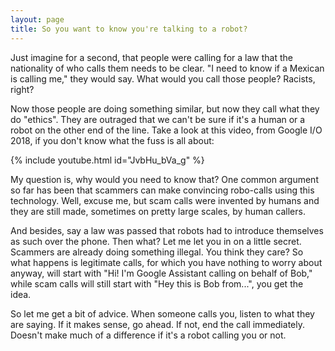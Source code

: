 ```yaml
---
layout: page
title: So you want to know you're talking to a robot?
---
```


Just imagine for a second, that people were calling for a law that the
nationality of who calls them needs to be clear. "I need to know if a
Mexican is calling me," they would say. What would you call those
people? Racists, right?

Now those people are doing something similar, but now they call what
they do "ethics". They are outraged that we can't be sure if it's a
human or a robot on the other end of the line. Take a look at this
video, from Google I/O 2018, if you don't know what the fuss is all
about:

{% include youtube.html id="JvbHu_bVa_g" %}

My question is, why would you need to know that? One common argument
so far has been that scammers can make convincing robo-calls using
this technology. Well, excuse me, but scam calls were invented by
humans and they are still made, sometimes on pretty large scales, by
human callers.

And besides, say a law was passed that robots had to introduce
themselves as such over the phone. Then what? Let me let you in on a
little secret. Scammers are already doing something illegal. You think
they care? So what happens is legitimate calls, for which you have
nothing to worry about anyway, will start with "Hi! I'm Google
Assistant calling on behalf of Bob," while scam calls will still start
with "Hey this is Bob from...", you get the idea.

So let me get a bit of advice. When someone calls you, listen to what
they are saying. If it makes sense, go ahead. If not, end the call
immediately. Doesn't make much of a difference if it's a robot calling
you or not.
